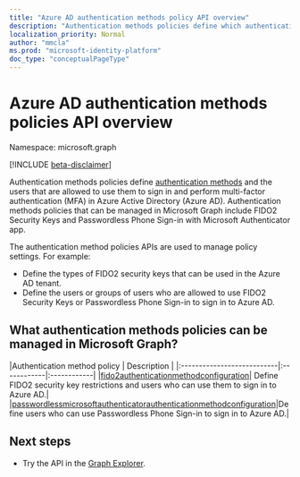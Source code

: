 ```yaml
---
title: "Azure AD authentication methods policy API overview"
description: "Authentication methods policies define which authentication methods can be used by users in Azure AD."
localization_priority: Normal
author: "mmcla"
ms.prod: "microsoft-identity-platform"
doc_type: "conceptualPageType"
---
```


# Azure AD authentication methods policies API overview

Namespace: microsoft.graph

[!INCLUDE [beta-disclaimer](../../includes/beta-disclaimer.md)]

Authentication methods policies define [authentication methods](https://docs.microsoft.com/azure/active-directory/authentication/concept-authentication-methods) and the users that are allowed to use them to sign in and perform multi-factor authentication (MFA) in Azure Active Directory (Azure AD). Authentication methods policies that can be managed in Microsoft Graph include FIDO2 Security Keys and Passwordless Phone Sign-in with Microsoft Authenticator app.

The authentication method policies APIs are used to manage policy settings. For example:

* Define the types of FIDO2 security keys that can be used in the Azure AD tenant.
* Define the users or groups of users who are allowed to use FIDO2 Security Keys or Passwordless Phone Sign-in to sign in to Azure AD.

## What authentication methods policies can be managed in Microsoft Graph?

|Authentication method policy       | Description |
|:---------------------------|:------------|:------------|
|[fido2authenticationmethodconfiguration](fido2authenticationmethodconfiguration.md)| Define FIDO2 security key restrictions and users who can use them to sign in to Azure AD.|
|[passwordlessmicrosoftauthenticatorauthenticationmethodconfiguration](passwordlessmicrosoftauthenticatorauthenticationmethodconfiguration.md)|Define users who can use Passwordless Phone Sign-in to sign in to Azure AD.|

## Next steps

* Try the API in the [Graph Explorer](https://developer.microsoft.com/graph/graph-explorer).
